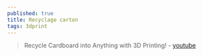 ```yaml
---
published: true
title: Recyclage carton
tags: 3dprint
---
```

> Recycle Cardboard into Anything with 3D Printing! - [youtube](https://www.youtube.com/watch?v=0ItPfhx3ulw)

